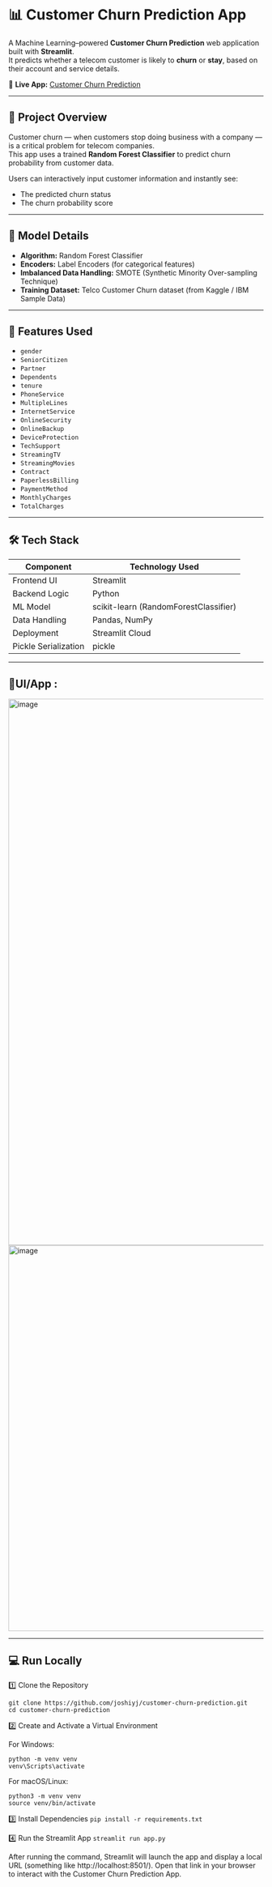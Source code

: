 # 📊 Customer Churn Prediction App

A Machine Learning–powered **Customer Churn Prediction** web application built with **Streamlit**.  
It predicts whether a telecom customer is likely to **churn** or **stay**, based on their account and service details.

🔗 **Live App:** [Customer Churn Prediction](https://customer-churn-prediction-ml-capstone.streamlit.app/)

---

## 🚀 Project Overview

Customer churn — when customers stop doing business with a company — is a critical problem for telecom companies.  
This app uses a trained **Random Forest Classifier** to predict churn probability from customer data.

Users can interactively input customer information and instantly see:
- The predicted churn status
- The churn probability score

---

## 🧠 Model Details

- **Algorithm:** Random Forest Classifier  
- **Encoders:** Label Encoders (for categorical features)  
- **Imbalanced Data Handling:** SMOTE (Synthetic Minority Over-sampling Technique)  
- **Training Dataset:** Telco Customer Churn dataset (from Kaggle / IBM Sample Data)

---

## 🧩 Features Used

- `gender`
- `SeniorCitizen`
- `Partner`
- `Dependents`
- `tenure`
- `PhoneService`
- `MultipleLines`
- `InternetService`
- `OnlineSecurity`
- `OnlineBackup`
- `DeviceProtection`
- `TechSupport`
- `StreamingTV`
- `StreamingMovies`
- `Contract`
- `PaperlessBilling`
- `PaymentMethod`
- `MonthlyCharges`
- `TotalCharges`

---

## 🛠️ Tech Stack

| Component | Technology Used |
|------------|----------------|
| Frontend UI | Streamlit |
| Backend Logic | Python |
| ML Model | scikit-learn (RandomForestClassifier) |
| Data Handling | Pandas, NumPy |
| Deployment | Streamlit Cloud |
| Pickle Serialization | pickle |

---

## 📸UI/App :
<img width="1919" height="1079" alt="image" src="https://github.com/user-attachments/assets/6103e46d-bfe1-4783-85ee-c7d647b10299" />
<img width="1919" height="762" alt="image" src="https://github.com/user-attachments/assets/d589da24-832c-4f8f-bb77-6fdb78dece3f" />

---

## 💻 Run Locally

1️⃣ Clone the Repository

`git clone https://github.com/joshiyj/customer-churn-prediction.git`  
`cd customer-churn-prediction`

2️⃣ Create and Activate a Virtual Environment

For Windows:

`python -m venv venv`  
`venv\Scripts\activate`


For macOS/Linux:

`python3 -m venv venv`  
`source venv/bin/activate`

3️⃣ Install Dependencies
`pip install -r requirements.txt`

4️⃣ Run the Streamlit App
`streamlit run app.py`


After running the command, Streamlit will launch the app and display a local URL (something like http://localhost:8501/).
Open that link in your browser to interact with the Customer Churn Prediction App.
